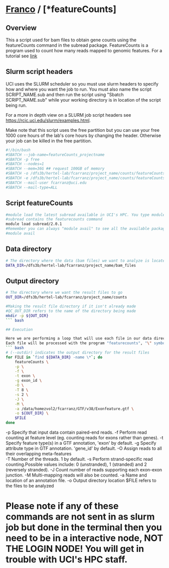 # [Franco](https://github.com/altsplicer) / [***featureCounts**]


## Overview
This a script used for bam files to obtain gene counts using the featureCounts command in the subread package.
FeatureCounts is a program used to count how many reads mapped to genomic features.
For a tutorial see [link](https://rnnh.github.io/bioinfo-notebook/docs/featureCounts.html)

## Slurm script headers
UCI uses the SLURM scheduler so you must use slurm headers to specify how and where you want the job to run. 
You must also name the script SCRIPT_NAME.sub and then run the script using "Sbatch SCRIPT_NAME.sub" while your working directory is in location of the script being run. 

For a more in depth view on a SLURM job script headers see https://rcic.uci.edu/slurm/examples.html.

Make note that this script uses the free partition but you can use your free 1000 core hours of the lab's core hours by changing the header.
Otherwise your job can be killed in the free partition.
``` bash
#!/bin/bash
#SBATCH --job-name=featureCounts_projectname
#SBATCH -p free
#SBATCH --nodes=1
#SBATCH --mem=36G ## request 100GB of memory
#SBATCH -o /dfs3b/hertel-lab/fcarranz/project_name/counts/featureCounts.out ## the name of the job report output file
#SBATCH -e /dfs3b/hertel-lab/fcarranz/project_name/counts/featureCounts.err ## name of the error file
#SBATCH --mail-user fcarranz@uci.edu
#SBATCH --mail-type=ALL
```

## Script featureCounts
``` bash
#module load the latest subread available in UCI's HPC. You type module load FeatureCounts and tab to complete your typing
#subread contains the featurecounts command
module load subread/2.0.1
#Remember you can always "module avail" to see all the available packages
#module avail
```

## Data directory
``` bash
# The directory where the data (bam files) we want to analyze is located
DATA_DIR=/dfs3b/hertel-lab/fcarranz/project_name/bam_files
``` 
## Output directory
``` bash
# The directory where we want the result files to go
OUT_DIR=/dfs3b/hertel-lab/fcarranz/project_name/counts

#Making the result file directory if it isn't already made
#QC_OUT_DIR refers to the name of the directory being made
mkdir -p ${OUT_DIR}
``` bash

## Execution

Here we are performing a loop that will use each file in our data directory as input, "*" is a wild card symbol and in this context matches any file in the indicated directory.
Each file will be processed with the program "featurecounts", "\" symbol indicates that more options for the program are on the next line.
``` bash
# (--outdir) indicates the output directory for the result files
for FILE in `find ${DATA_DIR} -name \*`; do
    featureCounts \
	-p \
	-f \
	-t exon \
	-g exon_id \
	-O \
	-T 8 \
	-s 2 \
	-J \
	-M \
	-a /data/homezvol2/fcarranz/GTF/v38/Exonfeature.gtf \
	-o ${OUT_DIR} \
	$FILE
done
```
-p Specify that input data contain paired-end reads.
-f Perform read counting at feature level (eg. counting reads for exons rather than genes).
-t  Specify feature type(s) in a GTF annotation, 'exon' by default.
-g Specify attribute type in GTF annotation. 'gene_id' by default.
-O Assign reads to all their overlapping meta-features  
-T Number of the threads. 1 by default.
-s Perform strand-specific read counting.Possible values include: 0 (unstranded), 1 (stranded) and 2 (reversely stranded).
-J Count number of reads supporting each exon-exon junction.
-M  Multi-mapping reads will also be counted.
-a Name and location of an annotation file.
-o Output directory location
$FILE refers to the files to be analyzed

# Please note if any of these commands are not sent in as slurm job but done in the terminal then you need to be in a interactive node, NOT THE LOGIN NODE! You will get in trouble with UCI's HPC staff. 